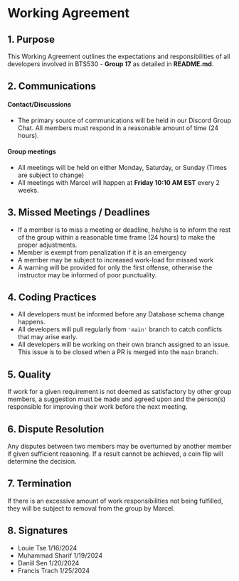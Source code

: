 # Working Agreement

## 1. Purpose
This Working Agreement outlines the expectations and responsibilities of all developers involved in BTS530 - **Group 17** as detailed in **README.md**.

## 2. Communications
#### **Contact/Discussions**
- The primary source of communications will be held in our Discord Group Chat. All members must respond in a reasonable amount of time (24 hours).

#### **Group meetings**
- All meetings will be held on either Monday, Saturday, or Sunday (Times are subject to change)
- All meetings with Marcel will happen at **Friday 10:10 AM EST** every 2 weeks.

## 3. Missed Meetings / Deadlines
- If a member is to miss a meeting or deadline, he/she is to inform the rest of the group within a reasonable time frame (24 hours) to make the proper adjustments.
- Member is exempt from penalization if it is an emergency
- A member may be subject to increased work-load for missed work
- A warning will be provided for only the first offense, otherwise the instructor may be informed of poor punctuality.

## 4. Coding Practices
- All developers must be informed before any Database schema change happens.
- All developers will pull regularly from `'main'` branch to catch conflicts that may arise early.
- All developers will be working on their own branch assigned to an issue. This issue is to be closed when a PR is merged into the `main` branch.

## 5. Quality
If work for a given requirement is not deemed as satisfactory by other group members, a suggestion must be made and agreed upon and the person(s) responsible for improving their work before the next meeting.

## 6. Dispute Resolution
Any disputes between two members may be overturned by another member if given sufficient reasoning. If a result cannot be achieved, a coin flip will determine the decision.

## 7. Termination
If there is an excessive amount of work responsibilities not being fulfilled, they will be subject to removal from the group by Marcel.

## 8. Signatures
- Louie Tse 1/16/2024
- Muhammad Sharif 1/19/2024
- Daniil Sen 1/20/2024
- Francis Trach 1/25/2024
